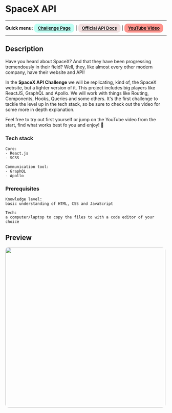 # SpaceX API 
---
<div>
<b>Quick menu:</b>
<a href="https://theultimateapichallenge.com/challenges/spacex-api" target="_blank" rel="noopener"
    style="padding:0.35rem 0.7rem;
    color: black;
    background: #BDFFF3;
    border-radius:10px;
    font-size:0.85rem;
    font-weight:600;">Challenge Page</a> |
<a href="https://api.spacex.land/graphql/" target="_blank" rel="noopener"
    style="padding:0.35rem 0.7rem;
    color: black;
    background: #F1DEDE;
    border-radius:10px;
    font-size:0.85rem;
    font-weight:600;">Official API Docs</a> |
<a href="https://youtu.be/6zjc7uvWTGk" target="_blank" rel="noopener"
    style="padding:0.35rem 0.7rem;
    color: black;
    background: #FE938C;
    border-radius:10px;
    font-size:0.85rem;
    font-weight:600;">YouTube Video</a> 
</div>

---

## Description

<p>Have you heard about SpaceX? And that they have been progressing tremendously in their field? Well, they, like almost every other modern company, have their website and API!</p>
<p>In the <b>SpaceX API Challenge</b> we will be replicating, kind of, the SpaceX website, but a lighter version of it. This project includes big players like ReactJS, GraphQL and Apollo. 
We will work with things like Routing, Components, Hooks, Queries and some others. It's the first challenge to tackle the level up in the tech stack, so be sure to check out the video for some more in depth explanation.
</p>
<p>Feel free to try out first yourself or jump on the YouTube video from the start, find what works best fo you and enjoy! 🐣
</p> 

### Tech stack
```
Core:
- React.js
- SCSS

Communication tool:
- GraphQL
- Apollo
```

### Prerequisites
```
Knowledge level: 
basic understanding of HTML, CSS and JavaScript

Tech: 
a computer/laptop to copy the files to with a code editor of your choice
```

## Preview
<img src="/preview.jpg" height="500" style="border-radius:10px;margin-bottom:1rem;" />

